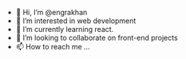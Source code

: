 - 👋 Hi, I’m @engrakhan
- 👀 I’m interested in web development
- 🌱 I’m currently learning react.
- 💞️ I’m looking to collaborate on front-end projects
- 📫 How to reach me ...

<!---
engrakhan/engrakhan is a ✨ special ✨ repository because its `README.md` (this file) appears on your GitHub profile.
You can click the Preview link to take a look at your changes.
--->
